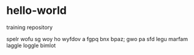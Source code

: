 # hello-world
training repository

spelr wofu sg woy ho wyfdov a fgpq bnx bpaz; gwo pa sfd
legu marfam laggle loggle bimlot
